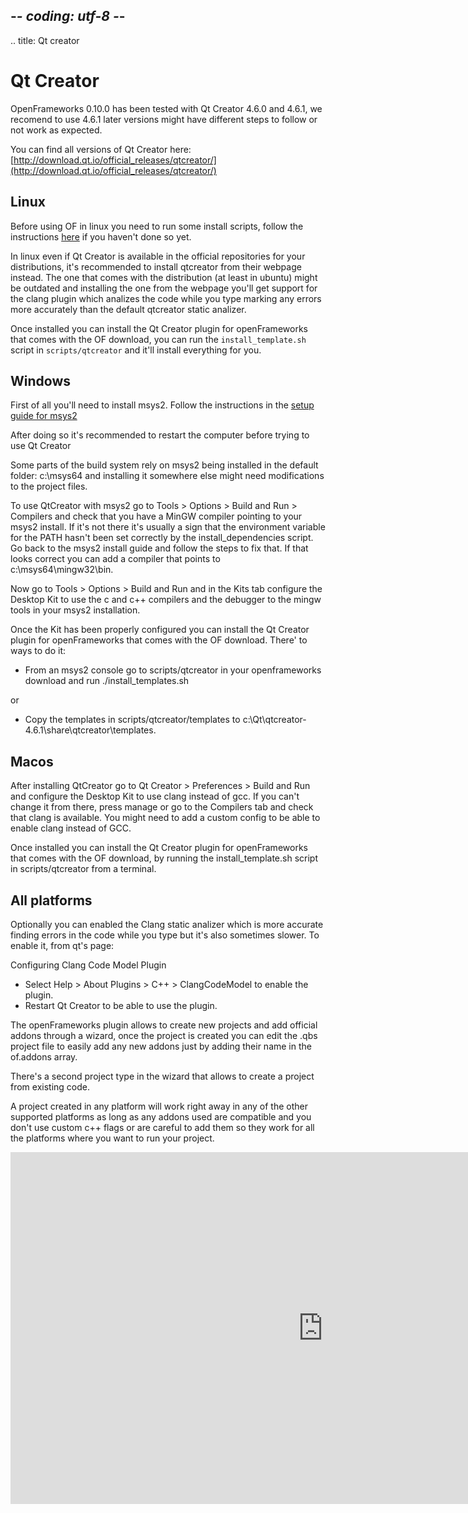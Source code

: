 ## -*- coding: utf-8 -*-
.. title: Qt creator

Qt Creator
==========

OpenFrameworks 0.10.0 has been tested with Qt Creator 4.6.0 and 4.6.1, we recomend to use 4.6.1 later versions might have different steps to follow or not work as expected.

You can find all versions of Qt Creator here:
[http://download.qt.io/official_releases/qtcreator/](http://download.qt.io/official_releases/qtcreator/)


Linux
-----

Before using OF in linux you need to run some install scripts, follow the instructions [here](../linux-install/) if you haven't done so yet.

In linux even if Qt Creator is available in the official repositories for your distributions, it's recommended to install qtcreator from their webpage instead. The one that comes with the distribution (at least in ubuntu) might be outdated and installing the one from the webpage you'll get support for the clang plugin which analizes the code while you type marking any errors more accurately than the default qtcreator static analizer.

Once installed you can install the Qt Creator plugin for openFrameworks that comes with the OF download, you can run the `install_template.sh` script in `scripts/qtcreator` and it'll install everything for you.

Windows
----

First of all you'll need to install msys2. Follow the instructions in the [setup guide for msys2](../msys2)

After doing so it's recommended to restart the computer before trying to use Qt Creator

Some parts of the build system rely on msys2 being installed in the default folder: c:\msys64 and installing it somewhere else might need modifications to the project files.

To use QtCreator with msys2 go to Tools > Options > Build and Run > Compilers and check that you have a MinGW compiler pointing to your msys2 install. If it's not there it's usually a sign that the environment variable for the PATH hasn't been set correctly by the install_dependencies script. Go back to the msys2 install guide and follow the steps to fix that. If that looks correct you can add a compiler that points to c:\msys64\mingw32\bin.

Now go to Tools > Options > Build and Run and in the Kits tab configure the Desktop Kit to use the c and c++ compilers and the debugger to the mingw tools in your msys2 installation.

Once the Kit has been properly configured you can install the Qt Creator plugin for openFrameworks that comes with the OF download. There' to ways to do it:

- From an msys2 console go to scripts/qtcreator in your openframeworks download and run ./install_templates.sh

or

- Copy the templates in scripts/qtcreator/templates to c:\Qt\qtcreator-4.6.1\share\qtcreator\templates.

Macos
----

After installing QtCreator go to Qt Creator > Preferences > Build and Run and configure the Desktop Kit to use clang instead of gcc. If you can't change it from there, press manage or go to the Compilers tab and check that clang is available. You might need to add a custom config to be able to enable clang instead of GCC.

Once installed you can install the Qt Creator plugin for openFrameworks that comes with the OF download, by running the install_template.sh script in scripts/qtcreator from a terminal.

All platforms
-------------

Optionally you can enabled the Clang static analizer which is more accurate finding errors in the code while you type but it's also sometimes slower. To enable it, from qt's page:

Configuring Clang Code Model Plugin

  - Select Help > About Plugins > C++ > ClangCodeModel to enable the plugin.
  - Restart Qt Creator to be able to use the plugin.

The openFrameworks plugin allows to create new projects and add official addons through a wizard, once the project is created you can edit the .qbs project file to easily add any new addons just by adding their name in the of.addons array.

There's a second project type in the wizard that allows to create a project from existing code.

A project created in any platform will work right away in any of the other supported platforms as long as any addons used are compatible and you don't use custom c++ flags or are careful to add them so they work for all the platforms where you want to run your project.

<iframe src="https://player.vimeo.com/video/142272907" width="1000" height="563" frameborder="0" webkitallowfullscreen mozallowfullscreen allowfullscreen></iframe>
